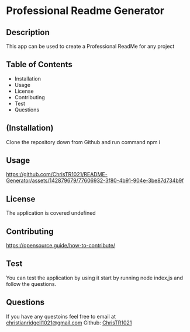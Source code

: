 # Professional Readme Generator

## Description

This app can be used to create a Professional ReadMe for any project

## Table of Contents

- Installation
- Usage
- License 
- Contributing
- Test
- Questions

## (Installation)

Clone the repository down from Github and run command npm i

## Usage 


https://github.com/ChrisTR1021/README-Generator/assets/142879679/77606932-3f80-4b91-904e-3be87d734b9f

## License

The application is covered undefined

## Contributing 

https://opensource.guide/how-to-contribute/

## Test

You can test the application by using it start by running node index,js and follow the questions.

## Questions

If you have any questoins feel free to email at christianridgell1021@gmail.com 
Github: [ChrisTR1021](https://github.com/ChrisTR1021)
